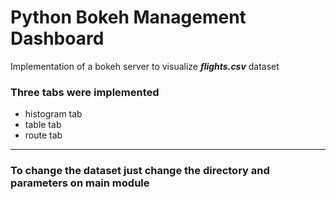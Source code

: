 # Python Bokeh Management Dashboard 

Implementation of a bokeh server to visualize **_flights.csv_** dataset

### Three tabs were implemented
* histogram tab
* table tab
* route tab

---
### To change the dataset just change the directory and parameters on main module
